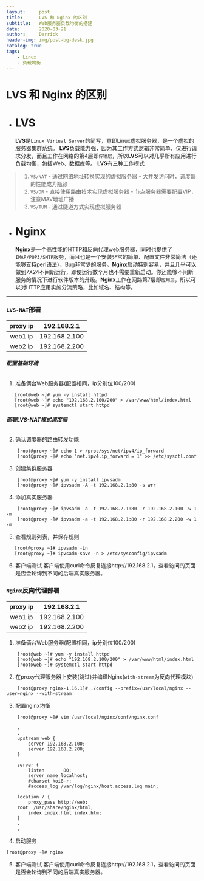 ```yaml
---
layout:     post
title:      LVS 和 Nginx 的区别
subtitle:   Web服务器负载均衡的搭建
date:       2020-03-21
author:     Derrick
header-img: img/post-bg-desk.jpg
catalog: true
tags:
    - Linux
    - 负载均衡
---
```


# **LVS** 和 **Nginx** 的区别

-   # **LVS**

    **LVS**是`Linux Virtual Server`的简写，意即Linux虚拟服务器，是一个虚拟的服务器集群系统。
    **LVS**负载能力强，因为其工作方式逻辑非常简单，仅进行请求分发，而且工作在网络的第4层即`传输层`，所以**LVS**可以对几乎所有应用进行负载均衡，包括Web、数据库等。
    **LVS**有三种工作模式
>1. `VS/NAT`
    -   通过网络地址转换实现的虚拟服务器
    -   大并发访问时，调度器的性能成为瓶颈
>2. `VS/DR`
    -   直接使用路由技术实现虚拟服务器
    -   节点服务器需要配置VIP，注意MAV地址广播
>3. `VS/TUN`
    -   通过隧道方式实现虚拟服务器



-   # **Nginx**

    **Nginx**是一个高性能的HTTP和反向代理web服务器，同时也提供了`IMAP/POP3/SMTP`服务，而且也是一个安装非常的简单、配置文件非常简洁（还能够支持perl语法）、Bug非常少的服务。**Nginx**启动特别容易，并且几乎可以做到7X24不间断运行，即使运行数个月也不需要重新启动。你还能够不间断服务的情况下进行软件版本的升级。**Nginx**工作在网路第7层即`应用层`，所以可以对HTTP应用实施分流策略，比如域名、结构等。



***




### `LVS-NAT`部署

   |proxy ip|192.168.2.1|
   |:-:|:-:|
   |web1 ip|192.168.2.100|
   |web2 ip |192.168.2.200|


###### **配置基础环境**
1. 准备俩台Web服务器(配置相同，ip分别位100/200)
 ```
    [root@web ~]# yum -y install httpd 
    [root@web ~]# echo "192.168.2.100/200" > /var/www/html/index.html 
    [root@web ~]# systemctl start httpd 
```
###### **部署LVS-NAT模式调度器** 
2. 确认调度器的路由转发功能
```    
    [root@proxy ~]# echo 1 > /proc/sys/net/ipv4/ip_forward 
    [root@proxy ~]# echo "net.ipv4.ip_forward = 1" >> /etc/sysctl.conf 
```
3. 创建集群服务器 
```    	
    [root@proxy ~]# yum -y install ipvsadm 
    [root@proxy ~]# ipvsadm -A -t 192.168.2.1:80 -s wrr
```
4. 添加真实服务器 
```    
    [root@proxy ~]# ipvsadm -a -t 192.168.2.1:80 -r 192.168.2.100 -w 1 -m 
    [root@proxy ~]# ipvsadm -a -t 192.168.2.1:80 -r 192.168.2.200 -w 1 -m 
```
5. 查看规则列表，并保存规则 
```
   [root@proxy ~]# ipvsadm -Ln 
   [root@proxy ~]# ipvsadm-save -n > /etc/sysconfig/ipvsadm 
```
6. 客户端测试
客户端使用curl命令反复连接http://192.168.2.1，查看访问的页面是否会轮询到不同的后端真实服务器。

### `Nginx`反向代理部署

   |proxy ip|192.168.2.1|
   |:-:|:-:|
   |web1 ip|192.168.2.100|
   |web2 ip |192.168.2.200|
   
1. 准备俩台Web服务器(配置相同，ip分别位100/200)
```    
    [root@web ~]# yum -y install httpd 
    [root@web ~]# echo "192.168.2.100/200" > /var/www/html/index.html 
    [root@web ~]# systemctl start httpd
```
2. 在proxy代理服务器上安装(跳过)并编译Nginx(`with-stream`为反向代理模块)
```
    [root@proxy nginx-1.16.1]# ./config --prefix=/usr/local/nginx --user=nginx --with-stream
```
3.  配置nginx均衡 
```
    [root@proxy ~]# vim /usr/local/nginx/conf/nginx.conf 

    .
    .
    upstream web {  
    	server 192.168.2.100;          
    	server 192.168.2.200;      
    } 
    
    server {   
    	listen       80;  
    	server_name localhost;   
    	#charset koi8-r;  
    	#access_log /var/log/nginx/host.access.log main;   
    
    location / {  
    	proxy_pass http://web;      
	root  /usr/share/nginx/html;      
    	index index.html index.htm;  
    }
    .
    .
 ```
4. 启动服务 
```
[root@proxy ~]# nginx
```
5. 客户端测试
客户端使用curl命令反复连接http://192.168.2.1，查看访问的页面是否会轮询到不同的后端真实服务器。

